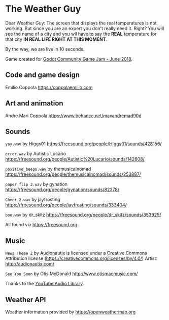 # The Weather Guy

Dear Weather Guy:
The screen that displays the real temperatures is not working. But since you are an expert you don't really need it. Right?
You will see the name of a city and you wil have to say the **REAL** temperature for that city **IN REAL LIFE RIGHT AT THIS MOMENT**.

By the way, we are live in 10 seconds.

Game created for [Godot Community Game Jam - June 2018](https://itch.io/jam/godotjam062018). 

## Code and game design
Emilio Coppola https://coppolaemilio.com

## Art and animation
Andre Mari Coppola https://www.behance.net/maxandremad90d

## Sounds

`yay.wav` by Higgs01 https://freesound.org/people/Higgs01/sounds/428156/

`error.wav` by Autistic Lucario https://freesound.org/people/Autistic%20Lucario/sounds/142608/

`positive_beeps.wav` by themusicalnomad https://freesound.org/people/themusicalnomad/sounds/253887/

`paper flip 2.wav` by gynation https://freesound.org/people/gynation/sounds/82378/

`Cheer 2.wav` by jayfrosting https://freesound.org/people/jayfrosting/sounds/333404/

`boo.wav` by dr_skitz https://freesound.org/people/dr_skitz/sounds/353925/

All found via https://freesound.org.

## Music

`News Theme 2` by Audionautix is licensed under a Creative Commons Attribution license (https://creativecommons.org/licenses/by/4.0/)
Artist: http://audionautix.com/

`See You Soon` by Otis McDonald http://www.otismacmusic.com/

Thanks to the [YouTube Audio Library](https://www.youtube.com/audiolibrary/music).

## Weather API
Weather information provided by https://openweathermap.org